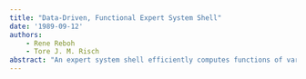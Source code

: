 ```yaml
---
title: "Data-Driven, Functional Expert System Shell"
date: '1989-09-12'
authors: 
    - Rene Reboh
    - Tore J. M. Risch
abstract: "An expert system shell efficiently computes functions of variables in response to numeric or symbolic data values input by a user. The system comprises a Knowledge Base in the form of a network of functions, an Inference Engine for efficiently updating values in the knowledge base in response to changes in entered data, and a Forms System that manages interaction with the user. A knowledge engineer creates the network of functions, and defines the user screens and the connection between screen objects and variables in the function network. The system allows many different types of variables, including numeric and symbolic types. The system associates a probability distribution with every variable, and computes the probability distributions for the dependent variables from the probability distributions for the independent variables. A variable can store multiple values as tables of probability distributions keyed by one or more key variables. When a user action changes the probability distributions for any variable, the system automatically maintains the specified functional relationships among all the related variables."
---
```


